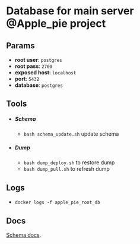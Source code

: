 # Database for main server @Apple_pie project

## Params

   * **root user**: `postgres`
   * **root pass**: `2700`
   * **exposed host**: `localhost`
   * **port**: `5432`
   * **database**: `postgres`

## Tools

 * ##### Schema

   * `bash schema_update.sh` update schema

 * ##### Dump

    * `bash dump_deploy.sh` to restore dump
    * `bash dump_pull.sh` to refresh dump

## Logs

 * `docker logs -f apple_pie_root_db`

## Docs

[Schema docs](./SCHEMA_DOC.md).
